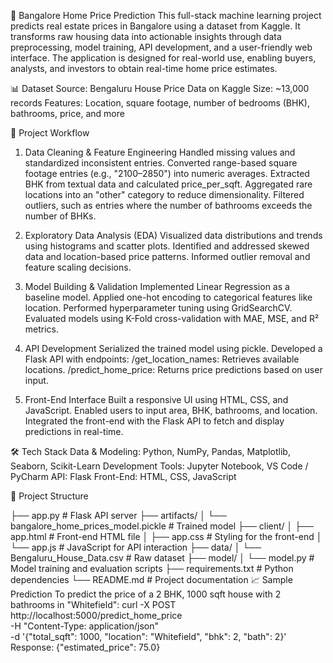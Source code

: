  🏡 Bangalore Home Price Prediction
This full-stack machine learning project predicts real estate prices in Bangalore using a dataset from Kaggle. It transforms raw housing data into actionable insights through data preprocessing, model training, API development, and a user-friendly web interface. The application is designed for real-world use, enabling buyers, analysts, and investors to obtain real-time home price estimates.

📊 Dataset
Source: Bengaluru House Price Data on Kaggle
Size: ~13,000 records
Features: Location, square footage, number of bedrooms (BHK), bathrooms, price, and more

🧠 Project Workflow

1. Data Cleaning & Feature Engineering
Handled missing values and standardized inconsistent entries.
Converted range-based square footage entries (e.g., "2100–2850") into numeric averages.
Extracted BHK from textual data and calculated price_per_sqft.
Aggregated rare locations into an "other" category to reduce dimensionality.
Filtered outliers, such as entries where the number of bathrooms exceeds the number of BHKs.

2. Exploratory Data Analysis (EDA)
Visualized data distributions and trends using histograms and scatter plots.
Identified and addressed skewed data and location-based price patterns.
Informed outlier removal and feature scaling decisions.

3. Model Building & Validation
Implemented Linear Regression as a baseline model.
Applied one-hot encoding to categorical features like location.
Performed hyperparameter tuning using GridSearchCV.
Evaluated models using K-Fold cross-validation with MAE, MSE, and R² metrics.

4. API Development
Serialized the trained model using pickle.
Developed a Flask API with endpoints:
/get_location_names: Retrieves available locations.
/predict_home_price: Returns price predictions based on user input.

5. Front-End Interface
Built a responsive UI using HTML, CSS, and JavaScript.
Enabled users to input area, BHK, bathrooms, and location.
Integrated the front-end with the Flask API to fetch and display predictions in real-time.

🛠️ Tech Stack
Data & Modeling: Python, NumPy, Pandas, Matplotlib, Seaborn, Scikit-Learn
Development Tools: Jupyter Notebook, VS Code / PyCharm
API: Flask
Front-End: HTML, CSS, JavaScript

📁 Project Structure

├── app.py                 # Flask API server
├── artifacts/
│   └── bangalore_home_prices_model.pickle  # Trained model
├── client/
│   ├── app.html           # Front-end HTML file
│   ├── app.css            # Styling for the front-end
│   └── app.js             # JavaScript for API interaction
├── data/
│   └── Bengaluru_House_Data.csv  # Raw dataset
├── model/
│   └── model.py           # Model training and evaluation scripts
├── requirements.txt       # Python dependencies
└── README.md              # Project documentation
📈 Sample Prediction
To predict the price of a 2 BHK, 1000 sqft house with 2 bathrooms in "Whitefield":
curl -X POST http://localhost:5000/predict_home_price \
     -H "Content-Type: application/json" \
     -d '{"total_sqft": 1000, "location": "Whitefield", "bhk": 2, "bath": 2}'
Response:
{"estimated_price": 75.0}

